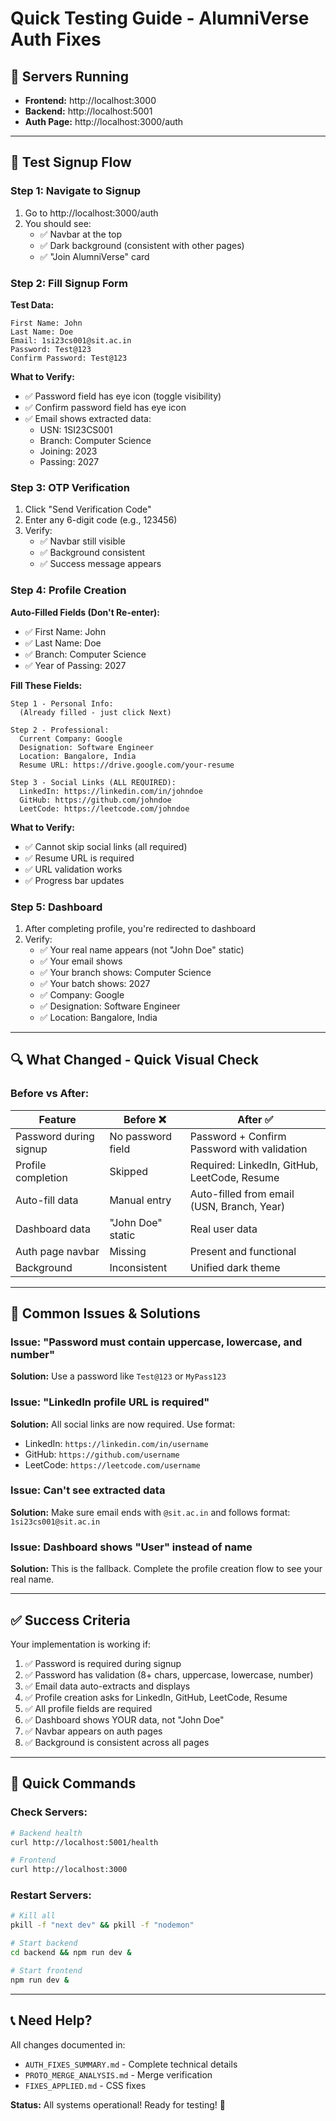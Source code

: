 # Quick Testing Guide - AlumniVerse Auth Fixes

## 🚀 Servers Running
- **Frontend:** http://localhost:3000
- **Backend:** http://localhost:5001
- **Auth Page:** http://localhost:3000/auth

---

## 📝 Test Signup Flow

### Step 1: Navigate to Signup
1. Go to http://localhost:3000/auth
2. You should see:
   - ✅ Navbar at the top
   - ✅ Dark background (consistent with other pages)
   - ✅ "Join AlumniVerse" card

### Step 2: Fill Signup Form
**Test Data:**
```
First Name: John
Last Name: Doe
Email: 1si23cs001@sit.ac.in
Password: Test@123
Confirm Password: Test@123
```

**What to Verify:**
- ✅ Password field has eye icon (toggle visibility)
- ✅ Confirm password field has eye icon
- ✅ Email shows extracted data:
  - USN: 1SI23CS001
  - Branch: Computer Science
  - Joining: 2023
  - Passing: 2027

### Step 3: OTP Verification
1. Click "Send Verification Code"
2. Enter any 6-digit code (e.g., 123456)
3. Verify:
   - ✅ Navbar still visible
   - ✅ Background consistent
   - ✅ Success message appears

### Step 4: Profile Creation
**Auto-Filled Fields (Don't Re-enter):**
- ✅ First Name: John
- ✅ Last Name: Doe
- ✅ Branch: Computer Science
- ✅ Year of Passing: 2027

**Fill These Fields:**
```
Step 1 - Personal Info:
  (Already filled - just click Next)

Step 2 - Professional:
  Current Company: Google
  Designation: Software Engineer
  Location: Bangalore, India
  Resume URL: https://drive.google.com/your-resume

Step 3 - Social Links (ALL REQUIRED):
  LinkedIn: https://linkedin.com/in/johndoe
  GitHub: https://github.com/johndoe
  LeetCode: https://leetcode.com/johndoe
```

**What to Verify:**
- ✅ Cannot skip social links (all required)
- ✅ Resume URL is required
- ✅ URL validation works
- ✅ Progress bar updates

### Step 5: Dashboard
1. After completing profile, you're redirected to dashboard
2. Verify:
   - ✅ Your real name appears (not "John Doe" static)
   - ✅ Your email shows
   - ✅ Your branch shows: Computer Science
   - ✅ Your batch shows: 2027
   - ✅ Company: Google
   - ✅ Designation: Software Engineer
   - ✅ Location: Bangalore, India

---

## 🔍 What Changed - Quick Visual Check

### Before vs After:

| Feature | Before ❌ | After ✅ |
|---------|----------|---------|
| Password during signup | No password field | Password + Confirm Password with validation |
| Profile completion | Skipped | Required: LinkedIn, GitHub, LeetCode, Resume |
| Auto-fill data | Manual entry | Auto-filled from email (USN, Branch, Year) |
| Dashboard data | "John Doe" static | Real user data |
| Auth page navbar | Missing | Present and functional |
| Background | Inconsistent | Unified dark theme |

---

## 🐛 Common Issues & Solutions

### Issue: "Password must contain uppercase, lowercase, and number"
**Solution:** Use a password like `Test@123` or `MyPass123`

### Issue: "LinkedIn profile URL is required"
**Solution:** All social links are now required. Use format:
- LinkedIn: `https://linkedin.com/in/username`
- GitHub: `https://github.com/username`
- LeetCode: `https://leetcode.com/username`

### Issue: Can't see extracted data
**Solution:** Make sure email ends with `@sit.ac.in` and follows format: `1si23cs001@sit.ac.in`

### Issue: Dashboard shows "User" instead of name
**Solution:** This is the fallback. Complete the profile creation flow to see your real name.

---

## ✅ Success Criteria

Your implementation is working if:
1. ✅ Password is required during signup
2. ✅ Password has validation (8+ chars, uppercase, lowercase, number)
3. ✅ Email data auto-extracts and displays
4. ✅ Profile creation asks for LinkedIn, GitHub, LeetCode, Resume
5. ✅ All profile fields are required
6. ✅ Dashboard shows YOUR data, not "John Doe"
7. ✅ Navbar appears on auth pages
8. ✅ Background is consistent across all pages

---

## 🎯 Quick Commands

### Check Servers:
```bash
# Backend health
curl http://localhost:5001/health

# Frontend
curl http://localhost:3000
```

### Restart Servers:
```bash
# Kill all
pkill -f "next dev" && pkill -f "nodemon"

# Start backend
cd backend && npm run dev &

# Start frontend
npm run dev &
```

---

## 📞 Need Help?

All changes documented in:
- `AUTH_FIXES_SUMMARY.md` - Complete technical details
- `PROTO_MERGE_ANALYSIS.md` - Merge verification
- `FIXES_APPLIED.md` - CSS fixes

**Status:** All systems operational! Ready for testing! 🚀
